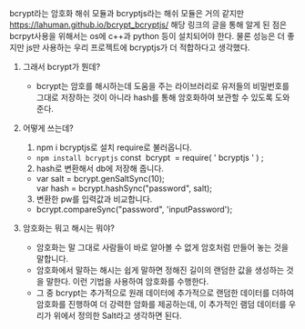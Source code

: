 
bcrypt라는 암호화 해쉬 모듈과 bcryptjs라는 해쉬 모듈은 거의 같지만 
https://lahuman.github.io/bcrypt_bcryptjs/
해당 링크의 글을 통해 알게 된 점은 bcrpyt사용을 위해서는 os에 c++과 python 등이 설치되어야 한다. 물론 성능은 더 좋지만 js만 사용하는 우리 프로젝트에 bcryptjs가 더 적합하다고 생각했다.

1. 그래서 bcrypt가 뭔데?
	- bcrypt는 암호를 해시하는데 도움을 주는 라이브러리로 유저들의 비밀번호를 그대로 저장하는 것이 아니라 hash를 통해 암호화하여 보관할 수 있도록 도와준다.
2. 어떻게 쓰는데?
	1. npm i bcryptjs로 설치 require로 불러옵니다.
	- `npm install bcryptjs`
	  const  bcrypt  = require( ' bcryptjs ' ) ;
	2. hash로 변환해서 db에 저장해 줍니다.
	- var salt = bcrypt.genSaltSync(10);
	var hash = bcrypt.hashSync("password", salt);
	3. 변환한 pw를 입력값과 비교합니다.
	- bcrypt.compareSync("password", 'inputPassword');

3. 암호화는 뭐고 해시는 뭐야?
	- 암호화는 말 그대로 사람들이 바로 알아볼 수 없게 암호처럼 만들어 놓는 것을 말합니다.
	- 암호화에서 말하는 해시는 쉽게 말하면 정해진 길이의 랜덤한 값을 생성하는 것을 말한다. 이런 기법을 사용하여 암호화를 수행한다.
	- 그 중 bcrypt는 추가적으로 원래 데이터에 추가적으로 랜덤한 데이터를 더하여 암호화를 진행하여 더 강력한 암화를 제공하는데, 이 추가적인 램덤 데이터를 우리가 위에서 정의한 Salt라고 생각하면 된다.